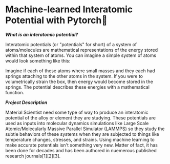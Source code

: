 # Machine-learned Interatomic Potential with Pytorch🧠

***What is an interatomic potential?***

Interatomic potentials (or "potentials" for short) of a system of atoms/molecules are mathematical representations of the energy stored within that system of atoms. You can imagine a simple system of atoms would look something like this:

Imagine if each of these atoms where small masses and they each had springs attaching to the other atoms in the system. If you were to volumetrically strain the box, then energy would become stored in the springs. The potential describes these energies with a mathematical function. 

***Project Description***

Material Scientist need some type of way to produce an interatomic potential of the alloy or element they are studying. These potentials are used as inputs into molecular dynamics simulations like Large Scale Atomic/Molecularly Massive Parallel Simulator (LAMMPS) so they study the subtle behaviors of these systems when they are subjected to things like temperature changes, stresses, and strains. Using machine learning to make accurate potentials isn't something very new. Matter of fact, it has been done for decades and has been authored in nuemerous published research journals[1][2][3]. 

